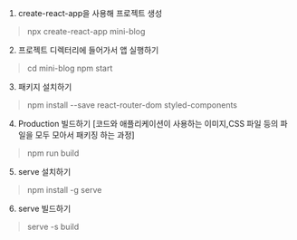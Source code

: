 1. create-react-app을 사용해 프로젝트 생성
> npx create-react-app mini-blog

2. 프로젝트 디렉터리에 들어가서 앱 실행하기
> cd mini-blog
> npm start

3. 패키지 설치하기
> npm install --save react-router-dom styled-components

4. Production 빌드하기
[코드와 애플리케이션이 사용하는 이미지,CSS 파일 등의 파일을 모두 모아서 패키징 하는 과정]
> npm run build

5. serve 설치하기
> npm install -g serve

6. serve 빌드하기
> serve -s build
